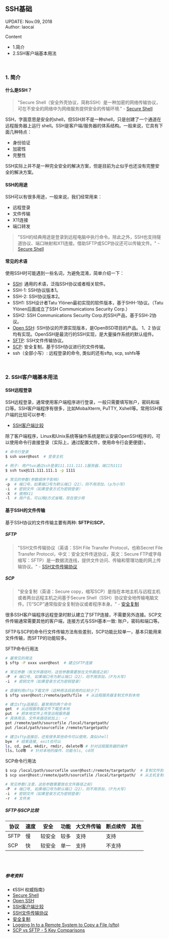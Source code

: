 

## SSH基础

UPDATE: Nov.09, 2018<br>
Author: laocai

Content
- 1.简介
- 2.SSH客户端基本用法

<br>


### 1. 简介

#### 什么是SSH？

> "Secure Shell（安全外壳协议，简称SSH）是一种加密的网络传输协议，可在不安全的网络中为网络服务提供安全的传输环境." - [Secure Shell](https://zh.wikipedia.org/wiki/Secure_Shell)

SSH，字面意思是安全的shell，但SSH并不是一种shell，只是创建了一个通道在远程服务器上运行 shell。SSH是客户端/服务器的体系结构。一般来说，它具有下面几种特点：
- 身份验证
- 加密性
- 完整性

SSH实际上并不是一种完全安全的解决方案，但是目前为止似乎也还没有完整安全的解决方案。


#### SSH的用途

SSH可以有很多用途，一般来说，我们经常用来：
- 远程登录
- 文件传输
- X11连接
- 端口转发

> "SSH的经典用途是登录到远程电脑中执行命令。除此之外，SSH也支持隧道协议、端口映射和X11连接。借助SFTP或SCP协议还可以传输文件。" - [Secure Shell](https://zh.wikipedia.org/wiki/Secure_Shell)


#### 常见的术语

使用SSH时可能遇到一些名词，为避免混淆，简单介绍一下：
- [SSH](https://zh.wikipedia.org/wiki/Secure_Shell): 通用的术语，泛指SSH协议或者相关软件。
- SSH-1: SSH协议版本1。
- SSH-2: SSH协议版本2。
- SSH1: SSH设计者Tatu Ylönen最初实现的软件版本，基于SHH-1协议。（Tatu Ylönen后面成立了SSH Communications Security Corp.）
- SSH2: SSH Communications Security Corp.的SSH产品，基于SSH-2协议。
- [Open SSH](https://www.openssh.com/): SSH协议的开源实现版本，是OpenBSD项目的产品。 1、2 协议均有实现。OpenSSH是最流行的SSH实现，是大量操作系统的默认组件。
- [SFTP](https://zh.wikipedia.org/wiki/SSH%E6%96%87%E4%BB%B6%E4%BC%A0%E8%BE%93%E5%8D%8F%E8%AE%AE): SSH文件传输协议。
- [SCP](https://zh.wikipedia.org/wiki/%E5%AE%89%E5%85%A8%E5%A4%8D%E5%88%B6): 安全复制，基于SSH协议进行的文件传输。
- ssh（全部小写）: 远程登录的命令, 类似的还有sftp, scp, sshfs等

<br>


### 2. SSH客户端基本用法

#### SSH远程登录

SSH远程登录，通常使用客户端程序进行登录，一般只需要填写账户，密码和端口等。SSH客户端程序有很多，比如MobaXterm, PuTTY, Xshell等。常用SSH客户端的比较可以参考:
- [SSH客户端比较](https://zh.wikipedia.org/wiki/SSH%E5%AE%A2%E6%88%B7%E7%AB%AF%E6%AF%94%E8%BE%83)

 除了客户端程序，Linux和Unix系统等操作系统是默认安装OpenSSH程序的，可以使用命令行直接登录（实际上，通过配置文件，使用命令行会更便捷）。

```sh
# 命令行登录
$ ssh user@host  # 登录主机

# 例子: 用户tux通过ssh登录111.111.111.1服务器，端口为1111
$ ssh tux@111.111.111.1 -p 1111

# 常见的参数(参数顺序不影响)
-p  # 端口号，如果端口号为默认端口（22），则不用添加，(p为小写)
-i  # 密钥文件（如果登录方式为密钥登录）
-X  # 使用X11 
-l  # 用户名，可以用@方式省略，现在很少用
```

#### 基于SSH的文件传输
基于SSH协议的文件传输主要有两种: **SFTP**和**SCP**。
##### SFTP
> "SSH文件传输协议（英语：SSH File Transfer Protocol，也称Secret File Transfer Protocol，中文：安全文件传送协议，英文：Secure FTP或字母缩写：SFTP）是一数据流连线，提供文件访问、传输和管理功能的网上传输协议。" - [SSH文件传输协议](https://zh.wikipedia.org/wiki/SSH%E6%96%87%E4%BB%B6%E4%BC%A0%E8%BE%93%E5%8D%8F%E8%AE%AE)

##### SCP

> "安全复制（英语：Secure copy，缩写SCP）是指在本地主机与远程主机或者两台远程主机之间基于Secure Shell（SSH）协议安全地传输电脑文件。[1]“SCP”通常指安全复制协议或者程序本身。" - [安全复制](https://zh.wikipedia.org/wiki/%E5%AE%89%E5%85%A8%E5%A4%8D%E5%88%B6)  

很多SSH客户端程序远程登录时默认建立了SFTP连接，不需要另外连接。SCP文件传输通常需要其他的客户端，连接方式与SSH基本一致: 账户，密码和端口等。  

SFTP与SCP的命令行文件传输方法有些差别，SCP功能比较单一，基本只能用来文件传输，而SFTP的功能较多。

SFTP命令行用法
```sh
# 最常见的用法
$ sftp -P xxxx user@host  # 建立SFTP连接

# 常见参数（有文件路径时，这些参数需要放在文件路径之前）
-P  # 端口号, 如果端口号为默认端口（22），则不用添加，(P为大写)
-i  # 密钥文件（如果登录方式为密钥登录）

# 直接利用sftp下载文件（这种用法目前用的比较少了）
$ sftp user@host:/remote/path/file  # 从远程服务器复制文件到本地

# 建立sftp连接后，最常用的两个命令
get  # 从远程服务器文件下载至本地
put  # 把本地文件上传至远程服务器
# 具体用法，文件夹路径前加上: -r
get /remote/path/sourcefile /local/targetpath/
put /local/path/sourcefile /remote/targetpath/

# 建立sftp连接后，还有很多其他命令可以使用，类似shell
bye  # 结束连接, exit也可以
ls, cd, pwd, mkdir, rmdir, delete等 # 针对远程服务器的操作
lls，lcd等  # 针对本地的操作，功能与ls, cd同
```

SCP命令行用法
```sh
$ scp /local/path/sourcefile user@host:/remote/targetpath/  # 复制文件到主机
$ scp user@host:/remote/path/sourcefile /local/targetpath/  # 从主机复制文件

# 常见参数(注意，这些参数需要放在文件路径之前)
-P  # 端口号, 如果端口号为默认端口（22），则不用添加，(P为大写)
-i  # 密钥文件（如果登录方式为密钥登录）
-r  # 文件夹
```


##### SFTP与SCP比较

协议 | 速度 | 安全 | 功能 | 大文件传输 | 断点续传 | 其他
--- | --- | --- | --- | --- | --- | ---
SFTP | 慢 | 较安全 | 较多 | 支持 | 支持
SCP | 快 | 较安全 | 单一 | 支持 | 不支持


<br>
<br>

##### 参考资料
- 《SSH 权威指南》
- [Secure Shell](https://zh.wikipedia.org/wiki/Secure_Shell)
- [Open SSH](https://www.openssh.com/)
- [SSH客户端比较](https://zh.wikipedia.org/wiki/SSH%E5%AE%A2%E6%88%B7%E7%AB%AF%E6%AF%94%E8%BE%83)
- [SSH文件传输协议](https://zh.wikipedia.org/wiki/SSH%E6%96%87%E4%BB%B6%E4%BC%A0%E8%BE%93%E5%8D%8F%E8%AE%AE)
- [安全复制](https://zh.wikipedia.org/wiki/%E5%AE%89%E5%85%A8%E5%A4%8D%E5%88%B6) 
- [Logging In to a Remote System to Copy a File (sftp)](https://docs.oracle.com/cd/E26502_01/html/E29001/remotehowtoaccess-14.html)
- [SCP vs SFTP - 5 Key Comparisons](https://www.jscape.com/blog/scp-vs-sftp)
